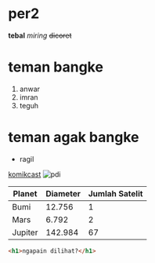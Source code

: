 # per2

**tebal**
*miring*
~~dicoret~~
# teman bangke 
1. anwar
2. imran
3. teguh


# teman agak bangke
- ragil


[komikcast](https://komikcast.lol/chapter/grim-reaper-of-the-drifting-moon-chapter-85-bahasa-indonesia/)
![pdi](https://images.search.yahoo.com/search/images;_ylt=Awrg0dwUYC5mcoAObsNXNyoA;_ylu=Y29sbwNncTEEcG9zAzEEdnRpZAMEc2VjA3Nj?type=E210US91215G0&p=gambar+pdi&fr=mcafee&th=474&tw=474&imgurl=https%3A%2F%2F2.bp.blogspot.com%2F-u5SzDPdbwYk%2FUkcOai8KoWI%2FAAAAAAAADOo%2FcZ0i90AMWso%2Fs1600%2FLogo%2BPDI-P%2B%7E%2BKuwarasanku%2B%283%29.jpg&rurl=https%3A%2F%2Fkuwarasanku.blogspot.co.id%2F2013%2F09%2Flogo-pdi-perjuangan-logo-pdi-p.html&size=65KB&name=Logo+PDI+Perjuangan+%28Logo+PDI-P%29+%7C+Download+Gratis&oid=3&h=950&w=950&turl=https%3A%2F%2Ftse1.mm.bing.net%2Fth%3Fid%3DOIP.JLCLC2CgUFJYPLf4Y0N5swHaHa%26pid%3DApi&tt=Logo+PDI+Perjuangan+%28Logo+PDI-P%29+%7C+Download+Gratis&sigr=Mgs2YBBlWuVP&sigit=N.YBh.I.vNdr&sigi=pQuBZfpenAZI&sign=cnR4Hzr4V3Qt&sigt=cnR4Hzr4V3Qt)

| Planet | Diameter | Jumlah Satelit |
| ------- | -------- | -------------- |
| Bumi | 12.756 | 1 |
| Mars | 6.792 | 2 |
| Jupiter | 142.984 | 67 |

```html
<h1>ngapain dilihat?</h1>
```
